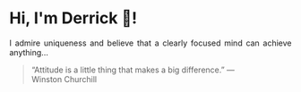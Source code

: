 # Hi, I'm Derrick 👋!
<p align="justify">I admire uniqueness and believe that a clearly focused mind can achieve anything...</p> 
<!-- #quote-start -->
<blockquote>&ldquo;Attitude is a little thing that makes a big difference.&rdquo; &mdash; <footer>Winston Churchill</footer></blockquote>
<!-- #quote-end -->
